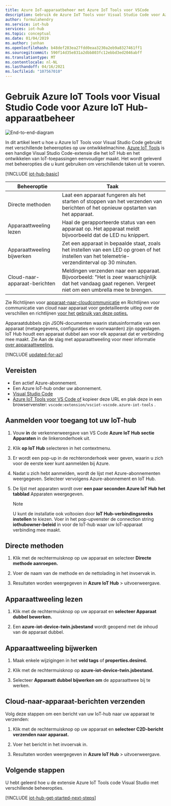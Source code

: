```yaml
---
title: Azure IoT-apparaatbeheer met Azure IoT Tools voor VSCode
description: Gebruik de Azure IoT Tools voor Visual Studio Code voor Azure IoT Hub-apparaatbeheer, met de directe methoden en de beheeropties voor de gewenste eigenschappen van de tweeling.
author: formulahendry
ms.service: iot-hub
services: iot-hub
ms.topic: conceptual
ms.date: 01/04/2019
ms.author: junhan
ms.openlocfilehash: b48def283ea27fdd0eaa3230a2eb9a8327461ff1
ms.sourcegitcommit: 590f14d35e831a2dbb803fc12ebbd3ed2046abff
ms.translationtype: MT
ms.contentlocale: nl-NL
ms.lasthandoff: 04/16/2021
ms.locfileid: "107567010"
---
```

# <a name="use-azure-iot-tools-for-visual-studio-code-for-azure-iot-hub-device-management"></a>Gebruik Azure IoT Tools voor Visual Studio Code voor Azure IoT Hub-apparaatbeheer

![End-to-end-diagram](media/iot-hub-get-started-e2e-diagram/2.png)

In dit artikel leert u hoe u Azure IoT Tools voor Visual Studio Code gebruikt met verschillende beheeropties op uw ontwikkelmachine. [Azure IoT Tools](https://marketplace.visualstudio.com/items?itemName=vsciot-vscode.azure-iot-tools) is een handige Visual Studio Code-extensie die het IoT Hub en het ontwikkelen van IoT-toepassingen eenvoudiger maakt. Het wordt geleverd met beheeropties die u kunt gebruiken om verschillende taken uit te voeren.

[!INCLUDE [iot-hub-basic](../../includes/iot-hub-basic-whole.md)]

| Beheeroptie          | Taak                    |
|----------------------------|--------------------------------|
| Directe methoden             | Laat een apparaat fungeren als het starten of stoppen van het verzenden van berichten of het opnieuw opstarten van het apparaat.                                        |
| Apparaattweeling lezen           | Haal de gerapporteerde status van een apparaat op. Het apparaat meldt bijvoorbeeld dat de LED nu knippert.                                    |
| Apparaattweeling bijwerken         | Zet een apparaat in bepaalde staat, zoals het instellen van een LED op groen of het instellen van het telemetrie-verzendinterval op 30 minuten.         |
| Cloud-naar-apparaat-berichten   | Meldingen verzenden naar een apparaat. Bijvoorbeeld: "Het is zeer waarschijnlijk dat het vandaag gaat regenen. Vergeet niet om een umbrella mee te brengen.              |

Zie Richtlijnen voor [apparaat-naar-cloudcommunicatie](iot-hub-devguide-d2c-guidance.md) en Richtlijnen voor communicatie van cloud naar apparaat voor gedetailleerde uitleg over de verschillen en richtlijnen [voor het gebruik van deze opties.](iot-hub-devguide-c2d-guidance.md)

Apparaatdubbels zijn JSON-documenten waarin statusinformatie van een apparaat (metagegevens, configuraties en voorwaarden) zijn opgeslagen. IoT Hub houdt een apparaat dubbel aan voor elk apparaat dat er verbinding mee maakt. Zie Aan de slag met apparaattweeling voor meer informatie [over apparaattweeling.](iot-hub-node-node-twin-getstarted.md)

[!INCLUDE [updated-for-az](../../includes/updated-for-az.md)]

## <a name="prerequisites"></a>Vereisten

* Een actief Azure-abonnement.
* Een Azure IoT-hub onder uw abonnement.
* [Visual Studio Code](https://code.visualstudio.com/)
* [Azure IoT Tools voor VS Code of](https://marketplace.visualstudio.com/items?itemName=vsciot-vscode.azure-iot-tools) kopieer deze URL en plak deze in een browservenster: `vscode:extension/vsciot-vscode.azure-iot-tools` .

## <a name="sign-in-to-access-your-iot-hub"></a>Aanmelden voor toegang tot uw IoT-hub

1. Vouw **in** de verkennerweergave van VS Code **Azure IoT Hub sectie Apparaten** in de linkeronderhoek uit.

2. Klik **op IoT Hub** selecteren in het contextmenu.

3. Er wordt een pop-up in de rechteronderhoek weer geven, waarin u zich voor de eerste keer kunt aanmelden bij Azure.

4. Nadat u zich hebt aanmelden, wordt de lijst met Azure-abonnementen weergegeven. Selecteer vervolgens Azure-abonnement en IoT Hub.

5. De lijst met apparaten wordt over **een paar seconden Azure IoT Hub het tabblad** Apparaten weergegeven.

   > [!Note]
   > U kunt de installatie ook voltooien door **IoT Hub-verbindingsreeks instellen** te kiezen. Voer in het pop-upvenster de connection string **iothubowner-beleid** in voor de IoT-hub waar uw IoT-apparaat verbinding mee maakt.

## <a name="direct-methods"></a>Directe methoden

1. Klik met de rechtermuisknop op uw apparaat en selecteer **Directe methode aanroepen.** 

2. Voer de naam van de methode en de nettolading in het invoervak in.

3. Resultaten worden weergegeven in **Azure IoT Hub**  >   uitvoerweergave.

## <a name="read-device-twin"></a>Apparaattweeling lezen

1. Klik met de rechtermuisknop op uw apparaat en **selecteer Apparaat dubbel bewerken.** 

2. Een **azure-iot-device-twin.jsbestand** wordt geopend met de inhoud van de apparaat dubbel.

## <a name="update-device-twin"></a>Apparaattweeling bijwerken

1. Maak enkele wijzigingen in het **veld tags** of **properties.desired.**

2. Klik met de rechtermuisknop op **azure-iot-device-twin.jsbestand.**

3. Selecteer **Apparaatt dubbel bijwerken om** de apparaattwee bij te werken.

## <a name="send-cloud-to-device-messages"></a>Cloud-naar-apparaat-berichten verzenden

Volg deze stappen om een bericht van uw IoT-hub naar uw apparaat te verzenden:
 
1. Klik met de rechtermuisknop op uw apparaat en **selecteer C2D-bericht verzenden naar apparaat.** 

2. Voer het bericht in het invoervak in.

3. Resultaten worden weergegeven in **Azure IoT Hub**  >   uitvoerweergave.

## <a name="next-steps"></a>Volgende stappen

U hebt geleerd hoe u de extensie Azure IoT Tools code Visual Studio met verschillende beheeropties.

[!INCLUDE [iot-hub-get-started-next-steps](../../includes/iot-hub-get-started-next-steps.md)]
